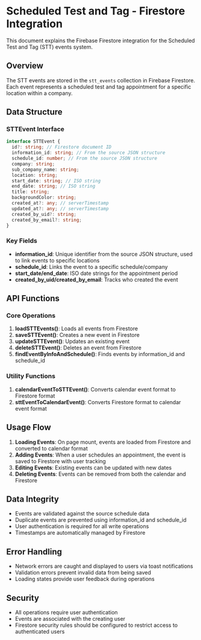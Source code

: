# Scheduled Test and Tag - Firestore Integration

This document explains the Firebase Firestore integration for the Scheduled Test and Tag (STT) events system.

## Overview

The STT events are stored in the `stt_events` collection in Firebase Firestore. Each event represents a scheduled test and tag appointment for a specific location within a company.

## Data Structure

### STTEvent Interface

```typescript
interface STTEvent {
  id?: string; // Firestore document ID
  information_id: string; // From the source JSON structure
  schedule_id: number; // From the source JSON structure
  company: string;
  sub_company_name: string;
  location: string;
  start_date: string; // ISO string
  end_date: string; // ISO string
  title: string;
  backgroundColor: string;
  created_at?: any; // serverTimestamp
  updated_at?: any; // serverTimestamp
  created_by_uid?: string;
  created_by_email?: string;
}
```

### Key Fields

- **information_id**: Unique identifier from the source JSON structure, used to link events to specific locations
- **schedule_id**: Links the event to a specific schedule/company
- **start_date/end_date**: ISO date strings for the appointment period
- **created_by_uid/created_by_email**: Tracks who created the event

## API Functions

### Core Operations

1. **loadSTTEvents()**: Loads all events from Firestore
2. **saveSTTEvent()**: Creates a new event in Firestore
3. **updateSTTEvent()**: Updates an existing event
4. **deleteSTTEvent()**: Deletes an event from Firestore
5. **findEventByInfoAndSchedule()**: Finds events by information_id and schedule_id

### Utility Functions

1. **calendarEventToSTTEvent()**: Converts calendar event format to Firestore format
2. **sttEventToCalendarEvent()**: Converts Firestore format to calendar event format

## Usage Flow

1. **Loading Events**: On page mount, events are loaded from Firestore and converted to calendar format
2. **Adding Events**: When a user schedules an appointment, the event is saved to Firestore with user tracking
3. **Editing Events**: Existing events can be updated with new dates
4. **Deleting Events**: Events can be removed from both the calendar and Firestore

## Data Integrity

- Events are validated against the source schedule data
- Duplicate events are prevented using information_id and schedule_id
- User authentication is required for all write operations
- Timestamps are automatically managed by Firestore

## Error Handling

- Network errors are caught and displayed to users via toast notifications
- Validation errors prevent invalid data from being saved
- Loading states provide user feedback during operations

## Security

- All operations require user authentication
- Events are associated with the creating user
- Firestore security rules should be configured to restrict access to authenticated users 